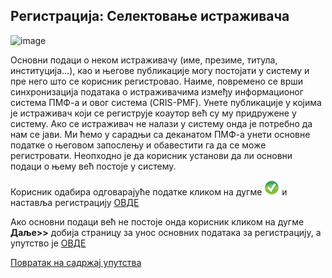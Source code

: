 ## Регистрација: Селектовање истраживача

![image](https://user-images.githubusercontent.com/29538544/147493832-33b35fd0-d171-47b7-bad0-7c056eef1456.png)

Основни подаци о неком истраживачу (име, презиме, титула, институција...), као и његове публикације могу постојати у систему и пре него што се корисник регистровао. Наиме, повремено се врши синхронизација података о истраживачима између информационог система ПМФ-а и овог система (CRIS-PMF). Унете публикације у којима је истраживач који се региструје коаутор већ су му придружене у систему. Ако се истраживач не налази у систему онда је потребно да нам се јави. Ми ћемо у сарадњи са деканатом ПМФ-а унети основне податке о његовом запослењу и обавестити га да се може регистровати. 
Неопходно је да корисник установи да ли основни подаци о њему већ постоје у систему.

Корисник одабира одговарајуће податке кликом на дугме ![image](../images/pick24.png) и наставља регистрацију [ОВДЕ](TreciKorakRegistracija.md)

Ако основни подаци већ не постоје онда корисник кликом на дугме **Дaљe>>** добија страницу за унос основних података за регистрацију, а упутство је [ОВДЕ](cetvrtiKorakRegistracija.md)

[Повратак на садржај упутства](../uputstvo.md#садржаj)

